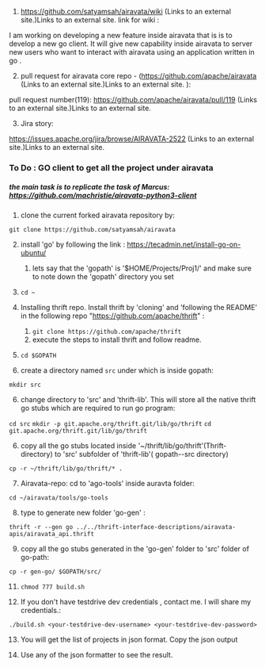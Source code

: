 1. https://github.com/satyamsah/airavata/wiki (Links to an external site.)Links to an external site.  link for wiki :

 I am working on developing a new feature inside airavata that is is to develop a new  go client. It will give new capability inside airavata to server new users who want to interact with airavata using an application written in go .

 

 

2. pull request for airavata core repo -  (https://github.com/apache/airavata (Links to an external site.)Links to an external site. ):

pull request number(119): https://github.com/apache/airavata/pull/119 (Links to an external site.)Links to an external site.


3. Jira story:

https://issues.apache.org/jira/browse/AIRAVATA-2522 (Links to an external site.)Links to an external site.




### To Do : GO client to get all the project under airavata

##### the main task is to replicate the task of Marcus: https://github.com/machristie/airavata-python3-client
1) clone the current forked airavata repository by:

 `git clone https://github.com/satyamsah/airavata`

2) install 'go' by following the link : https://tecadmin.net/install-go-on-ubuntu/
   1) lets say that the 'gopath' is '$HOME/Projects/Proj1/' and  make sure to note down the 'gopath' directory you set

3) `cd ~`

4)  Installing thrift repo. Install thrift by  'cloning' and 'following the README' in 
 the following repo "https://github.com/apache/thrift" : 

    1)  `git clone https://github.com/apache/thrift`
    2)   execute the steps to install thrift and follow readme.

 
4) `cd $GOPATH`
5) create a directory named `src` under which is inside gopath:

`mkdir src`

6) change directory to 'src' and 'thrift-lib'. This will store all the native thrift go stubs which  are required to run go program:

`cd src`
`mkdir -p git.apache.org/thrift.git/lib/go/thrift`
`cd git.apache.org/thrift.git/lib/go/thrift`

6) copy all the go stubs located inside '~/thrift/lib/go/thrift'(Thrift-directory) to 'src' subfolder of 'thrift-lib'( gopath--src directory)

`cp -r ~/thrift/lib/go/thrift/* .`

7) Airavata-repo: cd to 'ago-tools' inside auravta folder:

`cd ~/airavata/tools/go-tools`

8) type to generate new folder 'go-gen' : 

`thrift -r --gen go ../../thrift-interface-descriptions/airavata-apis/airavata_api.thrift`

9) copy all the go stubs generated in the 'go-gen' folder to 'src' folder of go-path:

`cp -r gen-go/ $GOPATH/src/ `


11) `chmod 777 build.sh` 

12) If you don't have testdrive dev  credentials , contact me. I will share my credentials.:

   `./build.sh <your-testdrive-dev-username> <your-testdrive-dev-password>`

13) You will get the list of projects in json format. Copy the json output

14) Use any of the json formatter to see the result.
